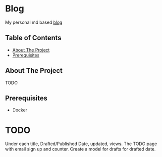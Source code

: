 # Blog

My personal md based [blog](https://thoughts.thatcherthornberry.com)

## Table of Contents

- [About The Project](#about-the-project)
- [Prerequisites](#prerequisites)

## About The Project

TODO

## Prerequisites

- Docker

# TODO

Under each title, Drafted/Published Date, updated, views.
The TODO page with email sign up and counter.
Create a model for drafts for drafted date.
